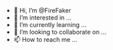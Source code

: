 - 👋 Hi, I’m @FireFaker
- 👀 I’m interested in ...
- 🌱 I’m currently learning ...
- 💞️ I’m looking to collaborate on ...
- 📫 How to reach me ...

<!---
FireFaker/FireFaker is a ✨ special ✨ repository because its `README.md` (this file) appears on your GitHub profile.
You can click the Preview link to take a look at your changes.
--->
